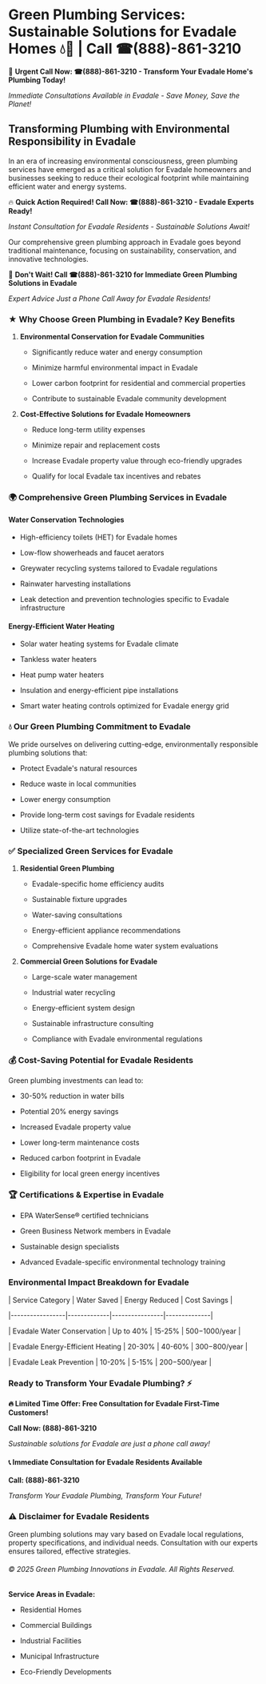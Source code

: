 # Green Plumbing Services: Sustainable Solutions for Evadale Homes 💧🌿 | Call ☎(888)-861-3210

🚨 **Urgent Call Now: ☎(888)-861-3210 - Transform Your Evadale Home's Plumbing Today!**
*Immediate Consultations Available in Evadale - Save Money, Save the Planet!*

## Transforming Plumbing with Environmental Responsibility in Evadale

In an era of increasing environmental consciousness, green plumbing services have emerged as a critical solution for Evadale homeowners and businesses seeking to reduce their ecological footprint while maintaining efficient water and energy systems. 

🔥 **Quick Action Required! Call Now: ☎(888)-861-3210 - Evadale Experts Ready!**
*Instant Consultation for Evadale Residents - Sustainable Solutions Await!*

Our comprehensive green plumbing approach in Evadale goes beyond traditional maintenance, focusing on sustainability, conservation, and innovative technologies.

🚨 **Don't Wait! Call ☎(888)-861-3210 for Immediate Green Plumbing Solutions in Evadale**
*Expert Advice Just a Phone Call Away for Evadale Residents!*

### ★ Why Choose Green Plumbing in Evadale? Key Benefits

1. **Environmental Conservation for Evadale Communities** 
   - Significantly reduce water and energy consumption
   - Minimize harmful environmental impact in Evadale
   - Lower carbon footprint for residential and commercial properties
   - Contribute to sustainable Evadale community development

2. **Cost-Effective Solutions for Evadale Homeowners** 
   - Reduce long-term utility expenses
   - Minimize repair and replacement costs
   - Increase Evadale property value through eco-friendly upgrades
   - Qualify for local Evadale tax incentives and rebates

### 🌍 Comprehensive Green Plumbing Services in Evadale

#### Water Conservation Technologies
- High-efficiency toilets (HET) for Evadale homes
- Low-flow showerheads and faucet aerators
- Greywater recycling systems tailored to Evadale regulations
- Rainwater harvesting installations
- Leak detection and prevention technologies specific to Evadale infrastructure

#### Energy-Efficient Water Heating
- Solar water heating systems for Evadale climate
- Tankless water heaters
- Heat pump water heaters
- Insulation and energy-efficient pipe installations
- Smart water heating controls optimized for Evadale energy grid

### 💧 Our Green Plumbing Commitment to Evadale

We pride ourselves on delivering cutting-edge, environmentally responsible plumbing solutions that:
- Protect Evadale's natural resources
- Reduce waste in local communities
- Lower energy consumption
- Provide long-term cost savings for Evadale residents
- Utilize state-of-the-art technologies

### ✅ Specialized Green Services for Evadale

1. **Residential Green Plumbing**
   - Evadale-specific home efficiency audits
   - Sustainable fixture upgrades
   - Water-saving consultations
   - Energy-efficient appliance recommendations
   - Comprehensive Evadale home water system evaluations

2. **Commercial Green Solutions for Evadale**
   - Large-scale water management
   - Industrial water recycling
   - Energy-efficient system design
   - Sustainable infrastructure consulting
   - Compliance with Evadale environmental regulations

### 💰 Cost-Saving Potential for Evadale Residents

Green plumbing investments can lead to:
- 30-50% reduction in water bills
- Potential 20% energy savings
- Increased Evadale property value
- Lower long-term maintenance costs
- Reduced carbon footprint in Evadale
- Eligibility for local green energy incentives

### 🏆 Certifications & Expertise in Evadale

- EPA WaterSense® certified technicians
- Green Business Network members in Evadale
- Sustainable design specialists
- Advanced Evadale-specific environmental technology training

### Environmental Impact Breakdown for Evadale

| Service Category | Water Saved | Energy Reduced | Cost Savings |
|-----------------|-------------|----------------|--------------|
| Evadale Water Conservation | Up to 40% | 15-25% | $500-$1000/year |
| Evadale Energy-Efficient Heating | 20-30% | 40-60% | $300-$800/year |
| Evadale Leak Prevention | 10-20% | 5-15% | $200-$500/year |

### Ready to Transform Your Evadale Plumbing? ⚡

**🔥 Limited Time Offer: Free Consultation for Evadale First-Time Customers!**

**Call Now: (888)-861-3210**
*Sustainable solutions for Evadale are just a phone call away!*

#### 📞 Immediate Consultation for Evadale Residents Available

**Call: (888)-861-3210**
*Transform Your Evadale Plumbing, Transform Your Future!*

### ⚠️ Disclaimer for Evadale Residents

Green plumbing solutions may vary based on Evadale local regulations, property specifications, and individual needs. Consultation with our experts ensures tailored, effective strategies.

###### © 2025 Green Plumbing Innovations in Evadale. All Rights Reserved.

**Service Areas in Evadale:** 
- Residential Homes
- Commercial Buildings
- Industrial Facilities
- Municipal Infrastructure
- Eco-Friendly Developments